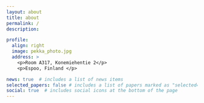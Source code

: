 ```yaml
---
layout: about
title: about
permalink: /
description:

profile:
  align: right
  image: pekka_photo.jpg
  address: >
    <p>Room A317, Konemiehentie 2</p>
    <p>Espoo, Finland </p>

news: true  # includes a list of news items
selected_papers: false # includes a list of papers marked as "selected={true}"
social: true  # includes social icons at the bottom of the page
---
```


